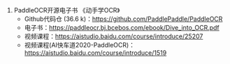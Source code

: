 1. PaddleOCR开源电子书 《动手学OCR》
   - Github代码仓 (36.6 k)：https://github.com/PaddlePaddle/PaddleOCR
   - 电子书：https://paddleocr.bj.bcebos.com/ebook/Dive_into_OCR.pdf
   - 视频课程：https://aistudio.baidu.com/course/introduce/25207
   - 视频课程(AI快车道2020-PaddleOCR)：https://aistudio.baidu.com/course/introduce/1519
   